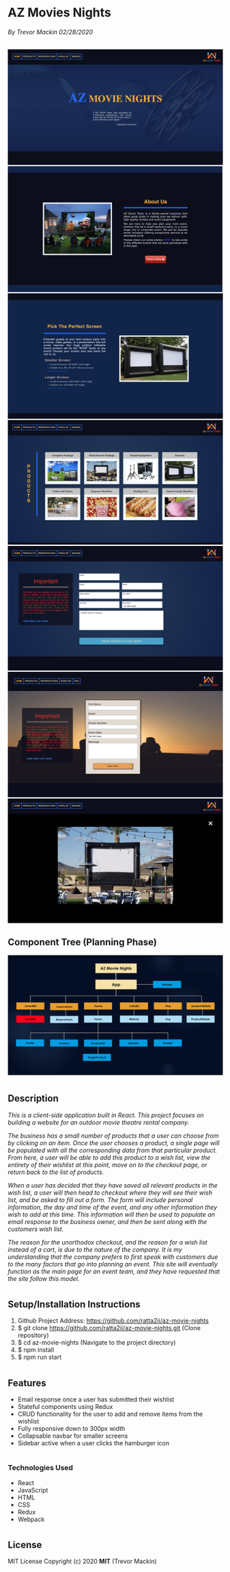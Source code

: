 # **AZ Movies Nights**


###### By Trevor Mackin 02/28/2020  


<center>

![Image of Paths](src/assets/images/az_main2.png)
![Image of Paths](src/assets/images/screen1.png)
![Image of Paths](src/assets/images/screen2.png)
![Image of Paths](src/assets/images/az_products2.png)
![Image of Paths](src/assets/images/az_form2.png)
![Image of Paths](src/assets/images/screen5.png)
![Image of Paths](src/assets/images/az_modal2.png)

</center>


## **Component Tree (Planning Phase)**

<center>

![Image of Paths](src/assets/images/component-structure.png)

</center>

#
#
## **Description**

_This is a client-side application built in React. This project focuses on building a website for an outdoor movie theatre rental company._

_The business has a small number of products that a user can choose from by clicking on an item. Once the user chooses a product, a single page will be populated with all the corresponding data from that particular product. From here, a user will be able to add this product to a wish list, view the entirety of their wishlist at this point, move on to the checkout page, or return back to the list of products._

_When a user has decided that they have saved all relevant products in the wish list, a user will then head to checkout where they will see their wish list, and be asked to fill out a form. The form will include personal information, the day and time of the event, and any other information they wish to add at this time. This information will then be used to populate an email response to the business owner, and then be sent along with the customers wish list._ 

_The reason for the unorthodox checkout, and the reason for a wish list instead of a cart, is due to the nature of the company. It is my understanding that the company prefers to first speak with customers due to the many factors that go into planning an event. This site will eventually function as the main page for an event team, and they have requested that the site follow this model._ 

#
#
##  **Setup/Installation Instructions**

1. Github Project Address: https://github.com/ratta2ii/az-movie-nights
2. $ git clone https://github.com/ratta2ii/az-movie-nights.git (Clone repository)
3. $ cd az-movie-nights (Navigate to the project directory) 
4. $ npm install
5. $ npm run start
#

#
## **Features**


* Email response once a user has submitted their wishlist
* Stateful components using Redux
* CRUD functionality for the user to add and remove items from the wishlist
* Fully responsive down to 300px width
* Collapsable navbar for smaller screens
* Sidebar active when a user clicks the hamburger icon

#  
#
### **Technologies Used**


* React
* JavaScript
* HTML
* CSS
* Redux
* Webpack

#
#
## **License**

MIT License
Copyright (c) 2020 **MIT** (Trevor Mackin)